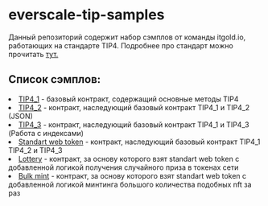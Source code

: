 # everscale-tip-samples

Данный репозиторий содержит набор сэмплов от команды itgold.io, работающих на стандарте TIP4. Подробнее про стандарт можно прочитать <a href="https://github.com/nftalliance/docs/blob/main/src/standard/TIP-4">тут.</a>

<h2>Список сэмплов:</h2>
  <li><a href="https://github.com/itgoldio/everscale-tip-samples/tree/main/demo/TIP4_1">TIP4_1</a> - базовый контракт, содержащий основные методы TIP4</li>
  <li><a href="https://github.com/itgoldio/everscale-tip-samples/tree/main/demo/TIP4_2">TIP4_2</a> - контракт, наследующий базовый контракт TIP4_1 и TIP4_2 (JSON)</li>
  <li><a href="https://github.com/itgoldio/everscale-tip-samples/tree/main/demo/TIP4_3">TIP4_3</a> - контракт, наследующий базовый контракт TIP4_1 и TIP4_3 (Работа с индексами)</li>
  <li><a href="https://github.com/itgoldio/everscale-tip-samples/tree/main/demo/StandartWebToken">Standart web token</a> - контракт, наследующий базовый контракт TIP4_1 TIP4_2 и TIP4_3</li>
  <li><a href="https://github.com/itgoldio/everscale-tip-samples/tree/main/demo/Lottery">Lottery</a> - контракт, за основу которого взят standart web token с добавленной логикой получения случайного приза в токенах сети</li>
  <li><a href="https://github.com/itgoldio/everscale-tip-samples/tree/main/demo/BulkMint">Bulk mint</a> - контракт, за основу которого взят standart web token с добавленной логикой минтинга большого количества подобных nft за раз </li>
</ol>
